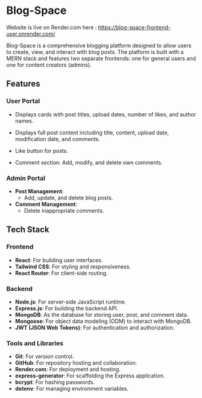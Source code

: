 # Blog-Space

Website is live on Render.com here : https://blog-space-frontend-user.onrender.com/

Blog-Space is a comprehensive blogging platform designed to allow users to create, view, and interact with blog posts. The platform is built with a MERN stack and features two separate frontends: one for general users and one for content creators (admins).

## Features

### User Portal

- Displays cards with post titles, upload dates, number of likes, and author names.

- Displays full post content including title, content, upload date, modification date, and comments.
- Like button for posts.
- Comment section: Add, modify, and delete own comments.

### Admin Portal

- **Post Management**:
  - Add, update, and delete blog posts.
- **Comment Management**:
  - Delete inappropriate comments.

## Tech Stack

### Frontend

- **React**: For building user interfaces.
- **Tailwind CSS**: For styling and responsiveness.
- **React Router**: For client-side routing.

### Backend

- **Node.js**: For server-side JavaScript runtime.
- **Express.js**: For building the backend API.
- **MongoDB**: As the database for storing user, post, and comment data.
- **Mongoose**: For object data modeling (ODM) to interact with MongoDB.
- **JWT (JSON Web Tokens)**: For authentication and authorization.

### Tools and Libraries

- **Git**: For version control.
- **GitHub**: For repository hosting and collaboration.
- **Render.com**: For deployment and hosting.
- **express-generator**: For scaffolding the Express application.
- **bcrypt**: For hashing passwords.
- **dotenv**: For managing environment variables.
